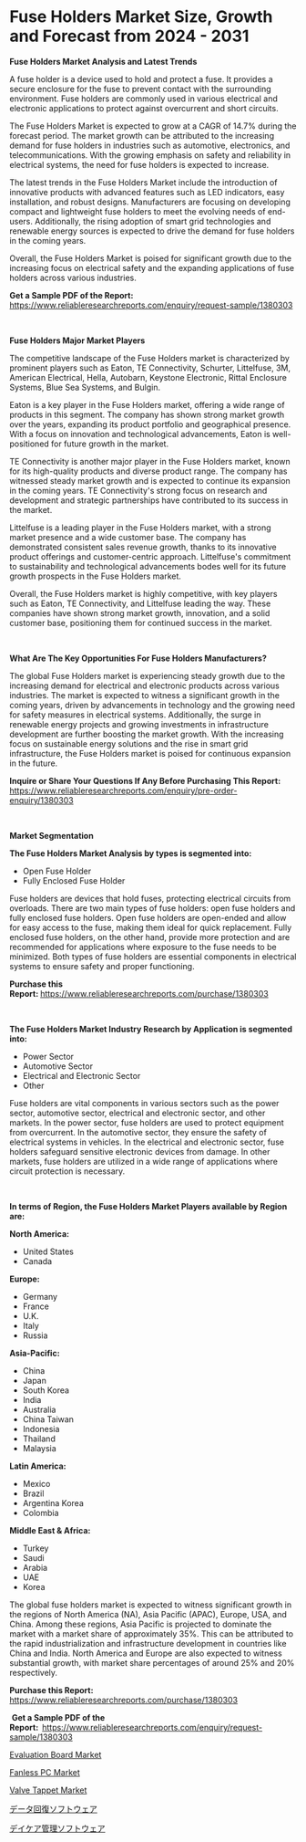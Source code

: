 <p><h1>Fuse Holders Market Size, Growth and Forecast from 2024 - 2031</h1></p><p><strong>Fuse Holders Market Analysis and Latest Trends</strong></p>
<p><p>A fuse holder is a device used to hold and protect a fuse. It provides a secure enclosure for the fuse to prevent contact with the surrounding environment. Fuse holders are commonly used in various electrical and electronic applications to protect against overcurrent and short circuits.</p><p>The Fuse Holders Market is expected to grow at a CAGR of 14.7% during the forecast period. The market growth can be attributed to the increasing demand for fuse holders in industries such as automotive, electronics, and telecommunications. With the growing emphasis on safety and reliability in electrical systems, the need for fuse holders is expected to increase.</p><p>The latest trends in the Fuse Holders Market include the introduction of innovative products with advanced features such as LED indicators, easy installation, and robust designs. Manufacturers are focusing on developing compact and lightweight fuse holders to meet the evolving needs of end-users. Additionally, the rising adoption of smart grid technologies and renewable energy sources is expected to drive the demand for fuse holders in the coming years.</p><p>Overall, the Fuse Holders Market is poised for significant growth due to the increasing focus on electrical safety and the expanding applications of fuse holders across various industries.</p></p>
<p><strong>Get a Sample PDF of the Report:&nbsp;</strong> <a href="https://www.reliableresearchreports.com/enquiry/request-sample/1380303">https://www.reliableresearchreports.com/enquiry/request-sample/1380303</a></p>
<p>&nbsp;</p>
<p><strong>Fuse Holders Major Market Players</strong></p>
<p><p>The competitive landscape of the Fuse Holders market is characterized by prominent players such as Eaton, TE Connectivity, Schurter, Littelfuse, 3M, American Electrical, Hella, Autobarn, Keystone Electronic, Rittal Enclosure Systems, Blue Sea Systems, and Bulgin.</p><p>Eaton is a key player in the Fuse Holders market, offering a wide range of products in this segment. The company has shown strong market growth over the years, expanding its product portfolio and geographical presence. With a focus on innovation and technological advancements, Eaton is well-positioned for future growth in the market.</p><p>TE Connectivity is another major player in the Fuse Holders market, known for its high-quality products and diverse product range. The company has witnessed steady market growth and is expected to continue its expansion in the coming years. TE Connectivity's strong focus on research and development and strategic partnerships have contributed to its success in the market.</p><p>Littelfuse is a leading player in the Fuse Holders market, with a strong market presence and a wide customer base. The company has demonstrated consistent sales revenue growth, thanks to its innovative product offerings and customer-centric approach. Littelfuse's commitment to sustainability and technological advancements bodes well for its future growth prospects in the Fuse Holders market.</p><p>Overall, the Fuse Holders market is highly competitive, with key players such as Eaton, TE Connectivity, and Littelfuse leading the way. These companies have shown strong market growth, innovation, and a solid customer base, positioning them for continued success in the market.</p></p>
<p>&nbsp;</p>
<p><strong>What Are The Key Opportunities For Fuse Holders Manufacturers?</strong></p>
<p><p>The global Fuse Holders market is experiencing steady growth due to the increasing demand for electrical and electronic products across various industries. The market is expected to witness a significant growth in the coming years, driven by advancements in technology and the growing need for safety measures in electrical systems. Additionally, the surge in renewable energy projects and growing investments in infrastructure development are further boosting the market growth. With the increasing focus on sustainable energy solutions and the rise in smart grid infrastructure, the Fuse Holders market is poised for continuous expansion in the future.</p></p>
<p><strong>Inquire or Share Your Questions If Any Before Purchasing This Report:</strong> <a href="https://www.reliableresearchreports.com/enquiry/pre-order-enquiry/1380303">https://www.reliableresearchreports.com/enquiry/pre-order-enquiry/1380303</a></p>
<p>&nbsp;</p>
<p><strong>Market Segmentation</strong></p>
<p><strong>The Fuse Holders Market Analysis by types is segmented into:</strong></p>
<p><ul><li>Open Fuse Holder</li><li>Fully Enclosed Fuse Holder</li></ul></p>
<p><p>Fuse holders are devices that hold fuses, protecting electrical circuits from overloads. There are two main types of fuse holders: open fuse holders and fully enclosed fuse holders. Open fuse holders are open-ended and allow for easy access to the fuse, making them ideal for quick replacement. Fully enclosed fuse holders, on the other hand, provide more protection and are recommended for applications where exposure to the fuse needs to be minimized. Both types of fuse holders are essential components in electrical systems to ensure safety and proper functioning.</p></p>
<p><strong>Purchase this Report:&nbsp;</strong><a href="https://www.reliableresearchreports.com/purchase/1380303">https://www.reliableresearchreports.com/purchase/1380303</a></p>
<p>&nbsp;</p>
<p><strong>The Fuse Holders Market Industry Research by Application is segmented into:</strong></p>
<p><ul><li>Power Sector</li><li>Automotive Sector</li><li>Electrical and Electronic Sector</li><li>Other</li></ul></p>
<p><p>Fuse holders are vital components in various sectors such as the power sector, automotive sector, electrical and electronic sector, and other markets. In the power sector, fuse holders are used to protect equipment from overcurrent. In the automotive sector, they ensure the safety of electrical systems in vehicles. In the electrical and electronic sector, fuse holders safeguard sensitive electronic devices from damage. In other markets, fuse holders are utilized in a wide range of applications where circuit protection is necessary.</p></p>
<p>&nbsp;</p>
<p><strong>In terms of Region, the Fuse Holders Market Players available by Region are:</strong></p>
<p>
    <p> <strong> North America: </strong>
        <ul>
            <li>United States</li>
            <li>Canada</li>
        </ul>
        </p> 
    <p> <strong> Europe: </strong>
        <ul>
            <li>Germany</li>
            <li>France</li>
            <li>U.K.</li>
            <li>Italy</li>
            <li>Russia</li>
        </ul>
        </p> 
    <p> <strong> Asia-Pacific: </strong>
        <ul>
            <li>China</li>
            <li>Japan</li>
            <li>South Korea</li>
            <li>India</li>
            <li>Australia</li>
            <li>China Taiwan</li>
            <li>Indonesia</li>
            <li>Thailand</li>
            <li>Malaysia</li>
        </ul>
        </p> 
    <p> <strong> Latin America: </strong>
        <ul>
            <li>Mexico</li>
            <li>Brazil</li>
            <li>Argentina Korea</li>
            <li>Colombia</li>
        </ul>
        </p> 
    <p> <strong> Middle East & Africa: </strong>
        <ul>
            <li>Turkey</li>
            <li>Saudi</li>
            <li>Arabia</li>
            <li>UAE</li>
            <li>Korea</li>
        </ul>
    </p>
    </p>
<p><p>The global fuse holders market is expected to witness significant growth in the regions of North America (NA), Asia Pacific (APAC), Europe, USA, and China. Among these regions, Asia Pacific is projected to dominate the market with a market share of approximately 35%. This can be attributed to the rapid industrialization and infrastructure development in countries like China and India. North America and Europe are also expected to witness substantial growth, with market share percentages of around 25% and 20% respectively.</p></p>
<p><strong>Purchase this Report: </strong><a href="https://www.reliableresearchreports.com/purchase/1380303">https://www.reliableresearchreports.com/purchase/1380303</a></p>
<p>&nbsp;<strong>Get a Sample PDF of the Report:&nbsp;&nbsp;</strong><a href="https://www.reliableresearchreports.com/enquiry/request-sample/1380303">https://www.reliableresearchreports.com/enquiry/request-sample/1380303</a></p>
<p><strong></strong></p>
<p><p><a href="https://github.com/pjcfca/Market-Research-Report-List-2/blob/main/evaluation-board-market.md">Evaluation Board Market</a></p><p><a href="https://github.com/wusalecollins540tpqoz/Market-Research-Report-List-1/blob/main/fanless-pc-market.md">Fanless PC Market</a></p><p><a href="https://issuu.com/reportprime-2/docs/valve-tappet-market-size-2030.pptx">Valve Tappet Market</a></p><p><a href="https://github.com/joaejkdzgyljvo6/Market-Research-Report-List-1/blob/main/304315211511.md">データ回復ソフトウェア</a></p><p><a href="https://github.com/NashBeahan2023/Market-Research-Report-List-1/blob/main/478258311512.md">デイケア管理ソフトウェア</a></p></p>